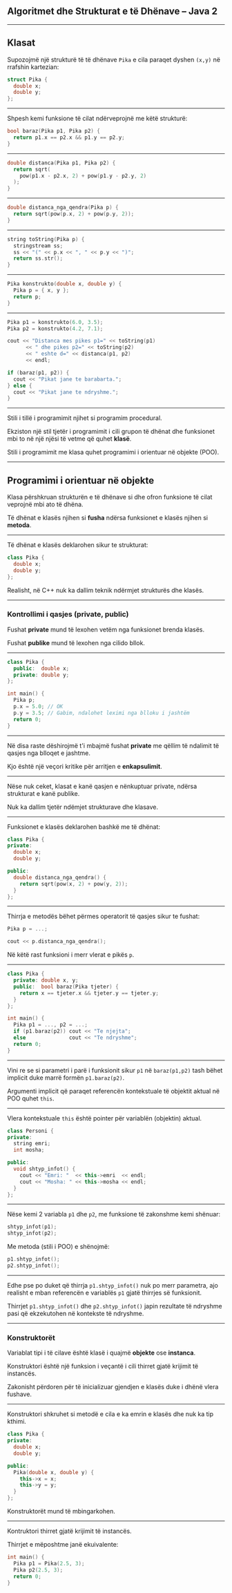 ## Algoritmet dhe Strukturat e të Dhënave – Java 2

---

## Klasat

Supozojmë një strukturë të të dhënave `Pika` e cila paraqet dyshen `(x,y)` në rrafshin kartezian:

```cpp
struct Pika {
  double x;
  double y;
};
```

---

Shpesh kemi funksione të cilat ndërveprojnë me këtë strukturë:

```cpp
bool baraz(Pika p1, Pika p2) {
  return p1.x == p2.x && p1.y == p2.y;
}
```

---

```cpp
double distanca(Pika p1, Pika p2) {
  return sqrt(
    pow(p1.x - p2.x, 2) + pow(p1.y - p2.y, 2)
  );
}
```

---

```cpp
double distanca_nga_qendra(Pika p) {
  return sqrt(pow(p.x, 2) + pow(p.y, 2));
}
```

---

```cpp
string toString(Pika p) {
  stringstream ss;
  ss << "(" << p.x << ", " << p.y << ")";
  return ss.str();
}
```

---

```cpp
Pika konstrukto(double x, double y) {
  Pika p = { x, y };
  return p;
}
```

---

```cpp
Pika p1 = konstrukto(6.0, 3.5);
Pika p2 = konstrukto(4.2, 7.1);

cout << "Distanca mes pikes p1=" << toString(p1)
      << " dhe pikes p2=" << toString(p2)
      << " eshte d=" << distanca(p1, p2)
      << endl;

if (baraz(p1, p2)) {
  cout << "Pikat jane te barabarta.";
} else {
  cout << "Pikat jane te ndryshme.";
}
```

---

Stili i tillë i programimit njihet si programim procedural.

Ekziston një stil tjetër i programimit i cili grupon të dhënat dhe funksionet mbi to në një njësi të vetme që quhet **klasë**.

Stili i programimit me klasa quhet programimi i orientuar në objekte (POO).

---

## Programimi i orientuar në objekte

Klasa përshkruan strukturën e të dhënave si dhe ofron funksione të cilat veprojnë mbi ato të dhëna.

Të dhënat e klasës njihen si **fusha** ndërsa funksionet e klasës njihen si **metoda**.

---

Të dhënat e klasës deklarohen sikur te strukturat:

```cpp
class Pika {
  double x;
  double y;
};
```

Realisht, në C++ nuk ka dallim teknik ndërmjet strukturës dhe klasës.

---

### Kontrollimi i qasjes (private, public)

Fushat **private** mund të lexohen vetëm nga funksionet brenda klasës.

Fushat **publike** mund të lexohen nga cilido bllok.

---

```cpp
class Pika {
  public:  double x;
  private: double y;
};

int main() {
  Pika p;
  p.x = 5.0; // OK
  p.y = 3.5; // Gabim, ndalohet leximi nga blloku i jashtëm
  return 0;
}
```

---

Në disa raste dëshirojmë t'i mbajmë fushat **private** me qëllim të ndalimit të qasjes nga blloqet e jashtme.

Kjo është një veçori kritike për arritjen e **enkapsulimit**.

---

Nëse nuk ceket, klasat e kanë qasjen e nënkuptuar private, ndërsa strukturat e kanë publike.

Nuk ka dallim tjetër ndëmjet strukturave dhe klasave.

---

Funksionet e klasës deklarohen bashkë me të dhënat:

```cpp
class Pika {
private:
  double x;
  double y;

public:
  double distanca_nga_qendra() {
    return sqrt(pow(x, 2) + pow(y, 2));
  }
};
```

---

Thirrja e metodës bëhet përmes operatorit të qasjes sikur te fushat:

```cpp
Pika p = ...;

cout << p.distanca_nga_qendra();
```

Në këtë rast funksioni i merr vlerat e pikës `p`.

---

```cpp
class Pika {
  private: double x, y;
  public:  bool baraz(Pika tjeter) {
    return x == tjeter.x && tjeter.y == tjeter.y;
  }
};

int main() {
  Pika p1 = ..., p2 = ...;
  if (p1.baraz(p2)) cout << "Te njejta";
  else              cout << "Te ndryshme";
  return 0;
}
```

---

Vini re se si parametri i parë i funksionit sikur `p1` në `baraz(p1,p2)` tash bëhet implicit duke marrë formën `p1.baraz(p2)`.

Argumenti implicit që paraqet referencën kontekstuale të objektit aktual në POO quhet `this`.

---

Vlera kontekstuale `this` është pointer për variablën (objektin) aktual.

```cpp
class Personi {
private:
  string emri;
  int mosha;

public:
  void shtyp_infot() {
    cout << "Emri: "  << this->emri  << endl;
    cout << "Mosha: " << this->mosha << endl;
  }
};
```

---

Nëse kemi 2 variabla `p1` dhe `p2`, me funksione të zakonshme kemi shënuar:

```cpp
shtyp_infot(p1);
shtyp_infot(p2);
```

Me metoda (stili i POO) e shënojmë:

```cpp
p1.shtyp_infot();
p2.shtyp_infot();
```

---

Edhe pse po duket që thirrja `p1.shtyp_infot()` nuk po merr parametra,
ajo realisht e mban referencën e variablës `p1` gjatë thirrjes së funksionit.

Thirrjet `p1.shtyp_infot()` dhe `p2.shtyp_infot()` japin rezultate të ndryshme
pasi që ekzekutohen në kontekste të ndryshme.

---

### Konstruktorët

Variablat tipi i të cilave është klasë i quajmë **objekte** ose **instanca**.

Konstruktori është një funksion i veçantë i cili thirret gjatë krijimit të instancës.

Zakonisht përdoren për të inicializuar gjendjen e klasës duke i dhënë vlera fushave.

---

Konstruktori shkruhet si metodë e cila e ka emrin e klasës dhe nuk ka tip kthimi.

```cpp
class Pika {
private:
  double x;
  double y;

public:
  Pika(double x, double y) {
    this->x = x;
    this->y = y;
  }
};
```

Konstruktorët mund të mbingarkohen.

---

Kontruktori thirret gjatë krijimit të instancës.

Thirrjet e mëposhtme janë ekuivalente:

```cpp
int main() {
  Pika p1 = Pika(2.5, 3);
  Pika p2(2.5, 3);
  return 0;
}
```
